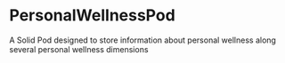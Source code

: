 # PersonalWellnessPod
A Solid Pod designed to store information about personal wellness along several personal wellness dimensions
